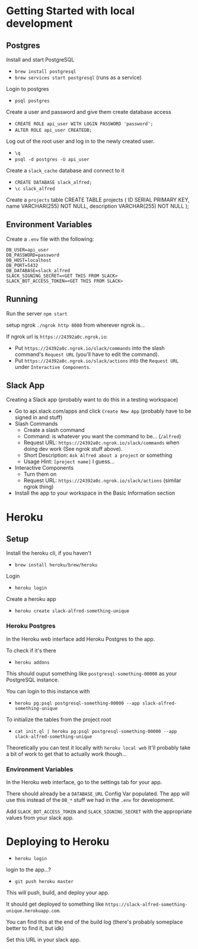 # Getting Started with local development

## Postgres
Install and start PostgreSQL
* `brew install postgresql`
* `brew services start postgresql` (runs as a service)

Login to postgres
* `psql postgres`

Create a user and password and give them create database access
* `CREATE ROLE api_user WITH LOGIN PASSWORD 'password';`
* `ALTER ROLE api_user CREATEDB;`

Log out of the root user and log in to the newly created user.
* `\q`
* `psql -d postgres -U api_user`

Create a `slack_cache` database and connect to it
* `CREATE DATABASE slack_alfred;`
* `\c slack_alfred`

Create a `projects` table
CREATE TABLE projects (
  ID SERIAL PRIMARY KEY,
  name VARCHAR(255) NOT NULL,
  description VARCHAR(255) NOT NULL
);

## Environment Variables
Create a `.env` file with the following:
```
DB_USER=api_user
DB_PASSWORD=password
DB_HOST=localhost
DB_PORT=5432
DB_DATABASE=slack_alfred
SLACK_SIGNING_SECRET=<GET THIS FROM SLACK>
SLACK_BOT_ACCESS_TOKEN=<GET THIS FROM SLACK>
```

## Running
Run the server
`npm start`

setup ngrok
`./ngrok http 8080` from wherever ngrok is...

If ngrok url is `https://24392a0c.ngrok.io`:
* Put `https://24392a0c.ngrok.io/slack/commands` into the slash command's `Request URL` (you'll have to edit the command).
* Put `https://24392a0c.ngrok.io/slack/actions` into the `Request URL` under `Interactive Components`.

## Slack App
Creating a Slack app (probably want to do this in a testing workspace)
* Go to api.slack.com/apps and click `Create New App` (probably have to be signed in and stuff)
* Slash Commands
  * Create a slash command
  * Command: is whatever you want the command to be... (`/alfred`)
  * Request URL: `https://24392a0c.ngrok.io/slack/commands` when doing dev work (See ngrok stuff above).
  * Short Description: `Ask Alfred about a project` or something
  * Usage Hint: `[project name]` I guess...
* Interactive Components
  * Turn them on
  * Request URL: `https://24392a0c.ngrok.io/slack/actions` (similar ngrok thing)
* Install the app to your workspace in the Basic Information section


# Heroku

## Setup

Install the heroku cli, if you haven't
* `brew install heroku/brew/heroku`

Login
* `heroku login`

Create a heroku app
* `heroku create slack-alfred-something-unique`

### Heroku Postgres
In the Heroku web interface add Heroku Postgres to the app.

To check if it's there
* `heroku addons`

This should ouput something like `postgresql-something-00000` as your PostgreSQL instance.

You can login to this instance with
* `heroku pg:psql postgresql-something-00000 --app slack-alfred-something-unique`

To initialize the tables from the project root
* `cat init.ql | heroku pg:psql postgresql-something-00000 --app slack-alfred-something-unique`

Theoretically you can test it locally with
`heroku local web`
It'll probably take a bit of work to get that to actually work though...

### Environment Variables
In the Heroku web interface, go to the settings tab for your app.

There should already be a `DATABASE_URL` Config Var populated. The app will use this instead of the `DB_*` stuff we had in 
the `.env` for development.

Add `SLACK_BOT_ACCESS_TOKEN` and `SLACK_SIGNING_SECRET` with the appropriate values from your slack app.


# Deploying to Heroku

* `heroku login`

login to the app...?

* `git push heroku master`

This will push, build, and deploy your app.

It should get deployed to something like `https://slack-alfred-something-unique.herokuapp.com`.

You can find this at the end of the build log (there's probably someplace better to find it, but idk)

Set this URL in your slack app.

